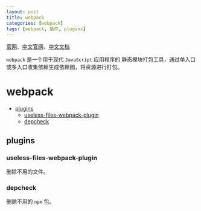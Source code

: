```yaml
---
layout: post
title: webpack
categories: [webpack]
tags: [webpack, 插件, plugins]
---
```


[官网](https://webpack.js.org)、[中文官网](https://webpack.docschina.org)、[中文文档](https://webpack.docschina.org/concepts/)

``webpack`` 是一个用于现代 ``JavaScript`` 应用程序的 静态模块打包工具，通过单入口或多入口收集依赖生成依赖图，将资源进行打包。

# webpack

+ [plugins](#plugins)
    + [useless-files-webpack-plugin](#useless-files-webpack-plugin)
    + [depcheck](#depcheck)





## plugins
### useless-files-webpack-plugin
删除不用的文件。

### depcheck
删除不用的 ``npm`` 包。